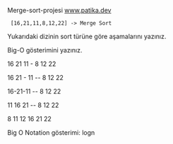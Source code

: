   Merge-sort-projesi
  www.patika.dev
  
     [16,21,11,8,12,22] -> Merge Sort

Yukarıdaki dizinin sort türüne göre aşamalarını yazınız.

Big-O gösterimini yazınız.


16 21 11 - 8 12 22

16 21 - 11 -- 8 12 22

16-21-11 -- 8 12 22

11 16 21 -- 8 12 22

8 11 12 16 21 22

Big O Notation gösterimi: logn
